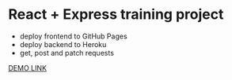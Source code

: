 # React + Express training project
- deploy frontend to GitHub Pages
- deploy backend to Heroku
- get, post and patch requests

[DEMO LINK](https://yegorkochetkov.github.io/react-express-study)
